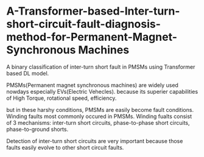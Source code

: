 # A-Transformer-based-Inter-turn-short-circuit-fault-diagnosis-method-for-Permanent-Magnet-Synchronous Machines

A binary classification of inter-turn short fault in PMSMs using Transformer based DL model.

PMSMs(Permanent magnet synchronous machines) are widely used nowdays especially EVs(Electric Vehecles). because its superier capabilities of High Torque, rotational speed, efficiency. 

but in these harshy conditions, PMSMs are easily become fault conditions. Winding faults most commonly occured in PMSMs. Winding fualts consist of 3 mechanisms: inter-turn short circuits, phase-to-phase short circuits, phase-to-ground shorts. 

Detection of inter-turn short circuits are very important because those faults easily evolve to other short circuit faults. 